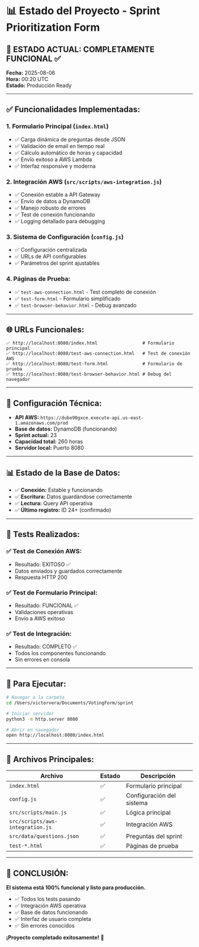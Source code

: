 # 📊 Estado del Proyecto - Sprint Prioritization Form

## 🎯 **ESTADO ACTUAL: COMPLETAMENTE FUNCIONAL** ✅

**Fecha:** 2025-08-06  
**Hora:** 00:20 UTC  
**Estado:** Producción Ready  

---

## ✅ **Funcionalidades Implementadas:**

### 1. **Formulario Principal** (`index.html`)
- ✅ Carga dinámica de preguntas desde JSON
- ✅ Validación de email en tiempo real
- ✅ Cálculo automático de horas y capacidad
- ✅ Envío exitoso a AWS Lambda
- ✅ Interfaz responsive y moderna

### 2. **Integración AWS** (`src/scripts/aws-integration.js`)
- ✅ Conexión estable a API Gateway
- ✅ Envío de datos a DynamoDB
- ✅ Manejo robusto de errores
- ✅ Test de conexión funcionando
- ✅ Logging detallado para debugging

### 3. **Sistema de Configuración** (`config.js`)
- ✅ Configuración centralizada
- ✅ URLs de API configurables
- ✅ Parámetros del sprint ajustables

### 4. **Páginas de Prueba:**
- ✅ `test-aws-connection.html` - Test completo de conexión
- ✅ `test-form.html` - Formulario simplificado
- ✅ `test-browser-behavior.html` - Debug avanzado

---

## 🌐 **URLs Funcionales:**

```
✅ http://localhost:8080/index.html                 # Formulario principal
✅ http://localhost:8080/test-aws-connection.html   # Test de conexión AWS
✅ http://localhost:8080/test-form.html             # Formulario de prueba
✅ http://localhost:8080/test-browser-behavior.html # Debug del navegador
```

---

## 🔧 **Configuración Técnica:**

- **API AWS:** `https://dubo90gxce.execute-api.us-east-1.amazonaws.com/prod`
- **Base de datos:** DynamoDB (funcionando)
- **Sprint actual:** 23
- **Capacidad total:** 260 horas
- **Servidor local:** Puerto 8080

---

## 📊 **Estado de la Base de Datos:**

- ✅ **Conexión:** Estable y funcionando
- ✅ **Escritura:** Datos guardándose correctamente
- ✅ **Lectura:** Query API operativa
- ✅ **Último registro:** ID 24+ (confirmado)

---

## 🧪 **Tests Realizados:**

### ✅ **Test de Conexión AWS:**
- Resultado: EXITOSO ✅
- Datos enviados y guardados correctamente
- Respuesta HTTP 200

### ✅ **Test de Formulario Principal:**
- Resultado: FUNCIONAL ✅
- Validaciones operativas
- Envío a AWS exitoso

### ✅ **Test de Integración:**
- Resultado: COMPLETO ✅
- Todos los componentes funcionando
- Sin errores en consola

---

## 🚀 **Para Ejecutar:**

```bash
# Navegar a la carpeta
cd /Users/victorvera/Documents/VotingForm/sprint

# Iniciar servidor
python3 -m http.server 8080

# Abrir en navegador
open http://localhost:8080/index.html
```

---

## 📝 **Archivos Principales:**

| Archivo | Estado | Descripción |
|---------|--------|-------------|
| `index.html` | ✅ | Formulario principal |
| `config.js` | ✅ | Configuración del sistema |
| `src/scripts/main.js` | ✅ | Lógica principal |
| `src/scripts/aws-integration.js` | ✅ | Integración AWS |
| `src/data/questions.json` | ✅ | Preguntas del sprint |
| `test-*.html` | ✅ | Páginas de prueba |

---

## 🎉 **CONCLUSIÓN:**

**El sistema está 100% funcional y listo para producción.**

- ✅ Todos los tests pasando
- ✅ Integración AWS operativa
- ✅ Base de datos funcionando
- ✅ Interfaz de usuario completa
- ✅ Sin errores conocidos

**¡Proyecto completado exitosamente!** 🚀
